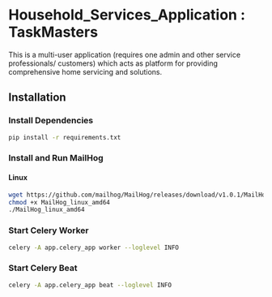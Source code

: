 # Household_Services_Application : TaskMasters
This is a multi-user application (requires one admin and other service professionals/ customers) which acts as platform for providing comprehensive home servicing and solutions.

## Installation

### Install Dependencies
```sh
pip install -r requirements.txt
```

### Install and Run MailHog

#### Linux
```sh
wget https://github.com/mailhog/MailHog/releases/download/v1.0.1/MailHog_linux_amd64
chmod +x MailHog_linux_amd64
./MailHog_linux_amd64
```

### Start Celery Worker
```sh
celery -A app.celery_app worker --loglevel INFO
```

### Start Celery Beat
```sh
celery -A app.celery_app beat --loglevel INFO
```